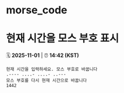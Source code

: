 # morse_code
# 현재 시간을 모스 부호 표시
<!-- MORSE_TIME_START -->
🗓️ **2025-11-01** | ⏰ **14:42 (KST)**

```
현재 시간을 입력하세요. 모스 부호로 바꿉니다
.---- ....- ....- ..---
모스 부호를 다시 현재 시간으로 바꿉니다
1442
```
<!-- MORSE_TIME_END -->

